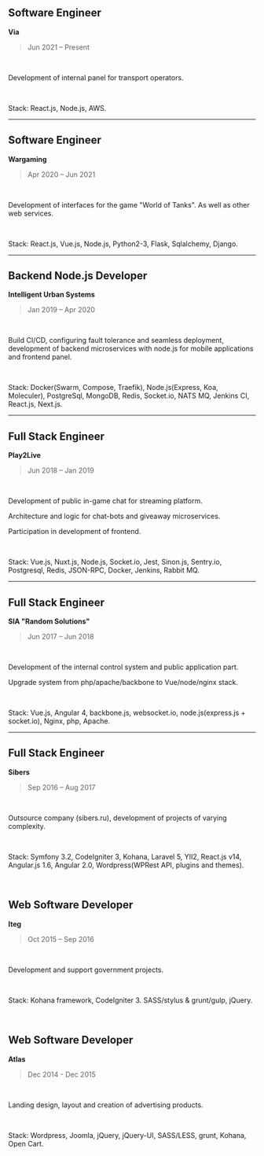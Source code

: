 ## Software Engineer
**Via**

> Jun 2021 – Present

<br/>

Development of internal panel for transport operators.

<br/>

Stack: React.js, Node.js, AWS.

---

## Software Engineer
**Wargaming**

> Apr 2020 – Jun 2021

<br/>

Development of interfaces for the game "World of Tanks". As well as other web services.

<br/>

Stack: React.js, Vue.js, Node.js, Python2-3, Flask, Sqlalchemy, Django.

---

## Backend Node.js Developer
**Intelligent Urban Systems**

> Jan 2019 – Apr 2020

<br/>

Build CI/CD, configuring fault tolerance and seamless deployment, development of backend microservices with node.js for mobile applications and frontend panel.

<br/>

Stack: Docker(Swarm, Compose, Traefik), Node.js(Express, Koa, Moleculer), PostgreSql, MongoDB, Redis, Socket.io, NATS MQ, Jenkins CI, React.js, Next.js.

---

## Full Stack Engineer
**Play2Live**

> Jun 2018 – Jan 2019

<br/>

Development of public in-game chat for streaming platform.

Architecture and logic for chat-bots and giveaway microservices.

Participation in development of frontend.

<br/>

Stack: Vue.js, Nuxt.js, Node.js, Socket.io, Jest, Sinon.js, Sentry.io, Postgresql, Redis, JSON-RPC, Docker, Jenkins, Rabbit MQ.

---

## Full Stack Engineer
**SIA "Random Solutions"**

> Jun 2017 – Jun 2018

<br/>

Development of the internal control system and public application part.

Upgrade system from php/apache/backbone to Vue/node/nginx stack.

<br/>

Stack: Vue.js, Angular 4, backbone.js, websocket.io, node.js(express.js + socket.io), Nginx, php, Apache.

---

## Full Stack Engineer
**Sibers**

> Sep 2016 – Aug 2017

<br/>

Outsource company (sibers.ru), development of projects of varying complexity.

<br/>

Stack: Symfony 3.2, CodeIgniter 3, Kohana, Laravel 5, YII2, React.js v14, Angular.js 1.6, Angular 2.0, Wordpress(WPRest API, plugins and themes).

<br/>

## Web Software Developer
**Iteg**

> Oct 2015 – Sep 2016

<br/>

Development and support government projects.

<br/>

Stack: Kohana framework, CodeIgniter 3. SASS/stylus & grunt/gulp, jQuery.

<br/>

## Web Software Developer
**Atlas**

> Dec 2014 - Dec 2015

<br/>

Landing design, layout and creation of advertising products.

<br/>

Stack: Wordpress, Joomla, jQuery, jQuery-UI, SASS/LESS, grunt, Kohana, Open Cart.
